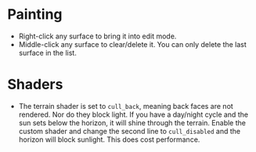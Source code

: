 # Painting

* Right-click any surface to bring it into edit mode.
* Middle-click any surface to clear/delete it. You can only delete the last surface in the list.


# Shaders

* The terrain shader is set to `cull_back`, meaning back faces are not rendered. Nor do they block light. If you have a day/night cycle and the sun sets below the horizon, it will shine through the terrain. Enable the custom shader and change the second line to `cull_disabled` and the horizon will block sunlight. This does cost performance.